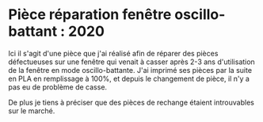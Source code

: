 # Pièce réparation fenêtre oscillo-battant : 2020

Ici il s'agit d'une pièce que j'ai réalisé afin de réparer des pièces défectueuses sur une fenêtre qui venait à casser après 2-3 ans d'utilisation de la fenêtre en mode oscillo-battante.
J'ai imprimé ses pièces par la suite en PLA en remplissage à 100%, et depuis le changement de pièce, il n'y a pas eu de problème de casse.

De plus je tiens à préciser que des pièces de rechange étaient introuvables sur le marché.
